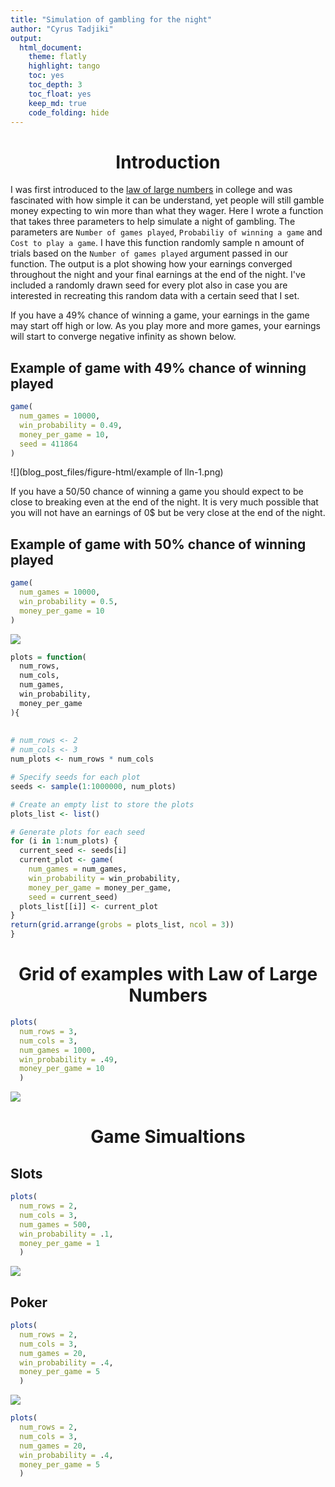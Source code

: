 ```yaml
---
title: "Simulation of gambling for the night"
author: "Cyrus Tadjiki"
output: 
  html_document:
    theme: flatly
    highlight: tango
    toc: yes
    toc_depth: 3
    toc_float: yes
    keep_md: true
    code_folding: hide
---
```


<style type="text/css">
h1, h4 {
  text-align: center;
}
</style>




# Introduction

I was first introduced to the [law of large numbers](https://en.wikipedia.org/wiki/Law_of_large_numbers) in college and was fascinated with how simple it can be understand, yet people will still gamble money expecting to win more than what they wager. Here I wrote a function that takes three parameters to help simulate a night of gambling. The parameters are `Number of games played`, `Probabiliy of winning a game` and `Cost to play a game`. I have this function randomly sample n amount of trials based on the `Number of games played` argument passed in our function. The output is a plot showing how your earnings converged throughout the night and your final earnings at the end of the night. I've included a randomly drawn seed for every plot also in case you are interested in recreating this random data with a certain seed that I set. 

If you have a 49% chance of winning a game, your earnings in the game may start off high or low. As you play more and more games, your earnings will start to converge negative infinity as shown below.

## Example of game with 49% chance of winning played

```r
game(
  num_games = 10000,
  win_probability = 0.49,
  money_per_game = 10,
  seed = 411864
)
```

![](blog_post_files/figure-html/example of lln-1.png)<!-- -->

If you have a 50/50 chance of winning a game you should expect to be close to breaking even at the end of the night. It is very much possible that you will not have an earnings of 0$ but be very close at the end of the night.

## Example of game with 50% chance of winning played

```r
game(
  num_games = 10000,
  win_probability = 0.5,
  money_per_game = 10
)
```

![](blog_post_files/figure-html/unnamed-chunk-2-1.png)<!-- -->



```r
plots = function(
  num_rows,
  num_cols,
  num_games,
  win_probability,
  money_per_game
){
  
  
# num_rows <- 2
# num_cols <- 3
num_plots <- num_rows * num_cols

# Specify seeds for each plot
seeds <- sample(1:1000000, num_plots)

# Create an empty list to store the plots
plots_list <- list()

# Generate plots for each seed
for (i in 1:num_plots) {
  current_seed <- seeds[i]
  current_plot <- game(
    num_games = num_games,
    win_probability = win_probability,
    money_per_game = money_per_game,
    seed = current_seed)
  plots_list[[i]] <- current_plot
}
return(grid.arrange(grobs = plots_list, ncol = 3))
}
```

# Grid of examples with Law of Large Numbers

```r
plots(
  num_rows = 3,
  num_cols = 3,
  num_games = 1000,
  win_probability = .49,
  money_per_game = 10
  )
```

![](blog_post_files/figure-html/unnamed-chunk-3-1.png)<!-- -->

# Game Simualtions

## Slots

```r
plots(
  num_rows = 2,
  num_cols = 3,
  num_games = 500,
  win_probability = .1,
  money_per_game = 1
  )
```

![](blog_post_files/figure-html/slots-1.png)<!-- -->

## Poker

```r
plots(
  num_rows = 2,
  num_cols = 3,
  num_games = 20,
  win_probability = .4,
  money_per_game = 5
  )
```

![](blog_post_files/figure-html/poker-1.png)<!-- -->

<!-- ## Crabs -->

```r
plots(
  num_rows = 2,
  num_cols = 3,
  num_games = 20,
  win_probability = .4,
  money_per_game = 5
  )
```

